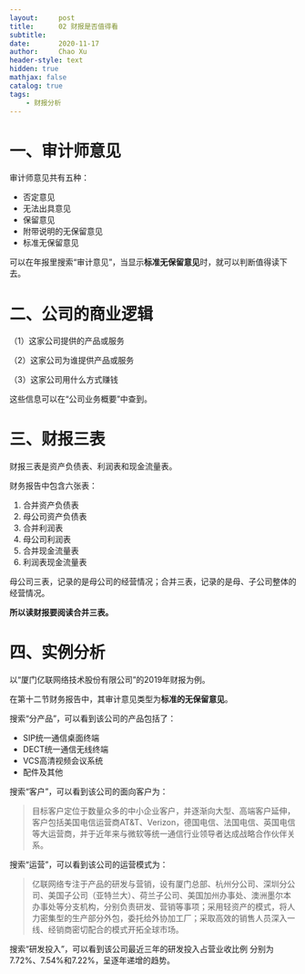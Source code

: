 ```yaml
---
layout:     post
title:      02 财报是否值得看
subtitle:   
date:       2020-11-17
author:     Chao Xu
header-style: text
hidden: true 
mathjax: false
catalog: true
tags:
    - 财报分析
---
```


# 一、审计师意见

审计师意见共有五种：

- 否定意见
- 无法出具意见
- 保留意见
- 附带说明的无保留意见
- 标准无保留意见

可以在年报里搜索“审计意见”，当显示**标准无保留意见**时，就可以判断值得读下去。

# 二、公司的商业逻辑

（1）这家公司提供的产品或服务

（2）这家公司为谁提供产品或服务

（3）这家公司用什么方式赚钱

这些信息可以在“公司业务概要”中查到。

# 三、财报三表

财报三表是资产负债表、利润表和现金流量表。

财务报告中包含六张表：

1. 合并资产负债表
2. 母公司资产负债表
3. 合并利润表
4. 母公司利润表
5. 合并现金流量表
6. 利润表现金流量表

母公司三表，记录的是母公司的经营情况；合并三表，记录的是母、子公司整体的经营情况。

**所以读财报要阅读合并三表。**

# 四、实例分析

以“厦门亿联网络技术股份有限公司”的2019年财报为例。

在第十二节财务报告中，其审计意见类型为**标准的无保留意见**。

搜索“分产品”，可以看到该公司的产品包括了：

- SIP统一通信桌面终端
- DECT统一通信无线终端
- VCS高清视频会议系统
- 配件及其他

搜索“客户”，可以看到该公司的面向客户为：

> 目标客户定位于数量众多的中小企业客户，并逐渐向大型、高端客户延伸，客户包括美国电信运营商AT&T、Verizon，德国电信、法国电信、英国电信等大运营商，并于近年来与微软等统一通信行业领导者达成战略合作伙伴关系。

搜索“运营”，可以看到该公司的运营模式为：

> 亿联网络专注于产品的研发与营销，设有厦门总部、杭州分公司、深圳分公司、美国子公司（亚特兰大）、荷兰子公司、美国加州办事处、澳洲墨尔本办事处等分支机构，分别负责研发、营销等事项；采用轻资产的模式，将人力密集型的生产部分外包，委托给外协加工厂；采取高效的销售人员深入一线、经销商密切配合的模式开拓全球市场。

搜索“研发投入”，可以看到该公司最近三年的研发投入占营业收比例 分别为7.72%、7.54%和7.22%，呈逐年递增的趋势。

